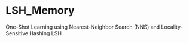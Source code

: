 # LSH_Memory
One-Shot Learning using Nearest-Neighbor Search (NNS) and Locality-Sensitive Hashing LSH
